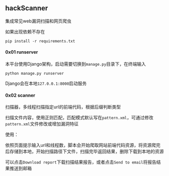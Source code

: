 ## hackScanner

集成常见web漏洞扫描和网页爬虫

如果出现依赖不存在

```
pip install -r requirements.txt
```



#### 0x01 runserver

本平台使用Django架构，启动需要切换到`manage.py`目录下，在终端输入

```
python manage.py runserver
```

Django会在本地`127.0.0.1:8000`启动服务



#### 0x02 scanner

扫描器，多线程扫描指定url的前端代码，根据后缀判断类型

扫描文件内容，使用正则匹配，匹配模式默认写在`pattern.xml`，可通过修改`pattern.xml`文件修改或增加漏洞特征

使用：

依照页面提示输入url和线程数，脚本会开始爬取网站前端代码资源，将资源爬完后存储到本地，开始扫描路径下文件，扫描完毕返回结果，删除下载到本地的资源

可以点击`Download report`下载扫描结果报告，或者点击`Send to email`将报告结果推送到邮箱



